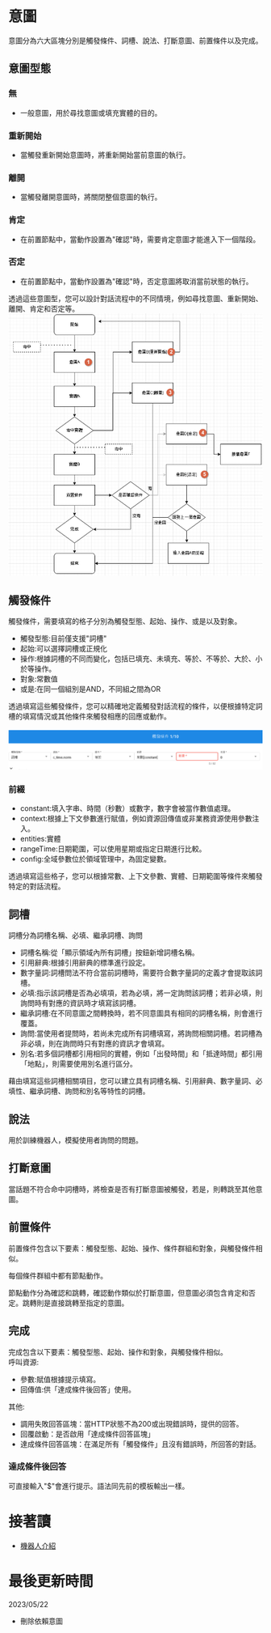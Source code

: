 # 意圖
意圖分為六大區塊分別是觸發條件、詞槽、說法、打斷意圖、前置條件以及完成。

## 意圖型態

### 無

- 一般意圖，用於尋找意圖或填充實體的目的。

### 重新開始

- 當觸發重新開始意圖時，將重新開始當前意圖的執行。

### 離開

- 當觸發離開意圖時，將關閉整個意圖的執行。


### 肯定

- 在前置節點中，當動作設置為"確認"時，需要肯定意圖才能進入下一個階段。

### 否定

- 在前置節點中，當動作設置為"確認"時，否定意圖將取消當前狀態的執行。

透過這些意圖型，您可以設計對話流程中的不同情境，例如尋找意圖、重新開始、離開、肯定和否定等。
![](../../../../../../images/tw/intent-intro-flow.png)

## 觸發條件
觸發條件，需要填寫的格子分別為觸發型態、起始、操作、或是以及對象。

- 觸發型態:目前僅支援"詞槽"
- 起始:可以選擇詞槽或正規化
- 操作:根據詞槽的不同而變化，包括已填充、未填充、等於、不等於、大於、小於等操作。
- 對象:常數值
- 或是:在同一個組別是AND，不同組之間為OR

透過填寫這些觸發條件，您可以精確地定義觸發對話流程的條件，以便根據特定詞槽的填寫情況或其他條件來觸發相應的回應或動作。

![](../../../../../../images/tw/intent-intro-trigger.png)

### 前綴
- constant:填入字串、時間（秒數）或數字，數字會被當作數值處理。
- context:根據上下文參數進行賦值，例如資源回傳值或非業務資源使用參數注入。
- entities:實體
- rangeTime:日期範圍，可以使用星期或指定日期進行比較。
- config:全域參數位於領域管理中，為固定變數。

透過填寫這些格子，您可以根據常數、上下文參數、實體、日期範圍等條件來觸發特定的對話流程。


## 詞槽

詞槽分為詞槽名稱、必填、繼承詞槽、詢問
- 詞槽名稱:從「顯示領域內所有詞槽」按鈕新增詞槽名稱。
- 引用辭典:根據引用辭典的標準進行設定。
- 數字量詞:詞槽問法不符合當前詞槽時，需要符合數字量詞的定義才會提取該詞槽。
- 必填:指示該詞槽是否為必填項，若為必填，將一定詢問該詞槽；若非必填，則詢問時有對應的資訊時才填寫該詞槽。
- 繼承詞槽:在不同意圖之間轉換時，若不同意圖具有相同的詞槽名稱，則會進行覆蓋。
- 詢問:當使用者提問時，若尚未完成所有詞槽填寫，將詢問相關詞槽。若詞槽為非必填，則在詢問時只有對應的資訊才會填寫。
- 別名:若多個詞槽都引用相同的實體，例如「出發時間」和「抵達時間」都引用「地點」，則需要使用別名進行區分。

藉由填寫這些詞槽相關項目，您可以建立具有詞槽名稱、引用辭典、數字量詞、必填性、繼承詞槽、詢問和別名等特性的詞槽。

## 說法
用於訓練機器人，模擬使用者詢問的問題。

## 打斷意圖
當話題不符合命中詞槽時，將檢查是否有打斷意圖被觸發，若是，則轉跳至其他意圖。

## 前置條件

前置條件包含以下要素：觸發型態、起始、操作、條件群組和對象，與觸發條件相似。

每個條件群組中都有節點動作。

節點動作分為確認和跳轉，確認動作類似於打斷意圖，但意圖必須包含肯定和否定。跳轉則是直接跳轉至指定的意圖。

## 完成
完成包含以下要素：觸發型態、起始、操作和對象，與觸發條件相似。<br>
呼叫資源:<br>
- 參數:賦值根據提示填寫。
- 回傳值:供「達成條件後回答」使用。

其他:
- 調用失敗回答區塊：當HTTP狀態不為200或出現錯誤時，提供的回答。
- 回覆啟動：是否啟用「達成條件回答區塊」
- 達成條件回答區塊：在滿足所有「觸發條件」且沒有錯誤時，所回答的對話。

### 達成條件後回答

可直接輸入"$"會進行提示。語法同先前的模板輸出一樣。

# 接著讀
- [機器人介紹](../../tutorials/docs/bot-intro.html)

# 最後更新時間
2023/05/22
- 刪除依賴意圖